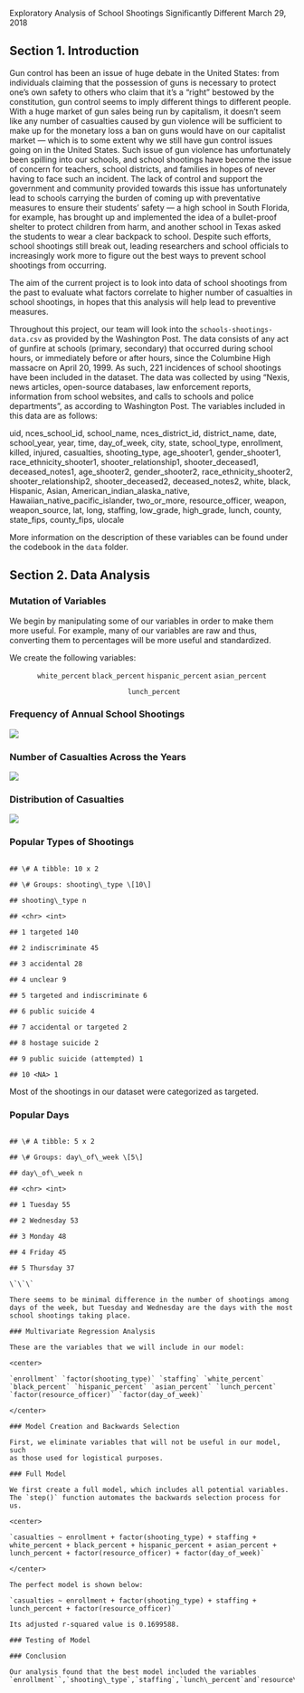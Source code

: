 Exploratory Analysis of School Shootings
Significantly Different
March 29, 2018

## Section 1. Introduction

Gun control has been an issue of huge debate in the United States: from
individuals claiming that the possession of guns is necessary to protect
one’s own safety to others who claim that it’s a “right” bestowed by the
constitution, gun control seems to imply different things to different
people. With a huge market of gun sales being run by capitalism, it
doesn’t seem like any number of casualties caused by gun violence will
be sufficient to make up for the monetary loss a ban on guns would have
on our capitalist market — which is to some extent why we still have gun
control issues going on in the United States. Such issue of gun violence
has unfortunately been spilling into our schools, and school shootings
have become the issue of concern for teachers, school districts, and
families in hopes of never having to face such an incident. The lack of
control and support the government and community provided towards this
issue has unfortunately lead to schools carrying the burden of coming up
with preventative measures to ensure their students’ safety — a high
school in South Florida, for example, has brought up and implemented the
idea of a bullet-proof shelter to protect children from harm, and
another school in Texas asked the students to wear a clear backpack to
school. Despite such efforts, school shootings still break out, leading
researchers and school officials to increasingly work more to figure out
the best ways to prevent school shootings from occurring.

The aim of the current project is to look into data of school shootings
from the past to evaluate what factors correlate to higher number of
casualties in school shootings, in hopes that this analysis will help
lead to preventive measures.

Throughout this project, our team will look into the
`schools-shootings-data.csv` as provided by the Washington Post. The
data consists of any act of gunfire at schools (primary, secondary) that
occurred during school hours, or immediately before or after hours,
since the Columbine High massacre on April 20, 1999. As such, 221
incidences of school shootings have been included in the dataset. The
data was collected by using “Nexis, news articles, open-source
databases, law enforcement reports, information from school websites,
and calls to schools and police departments”, as according to Washington
Post. The variables included in this data are as follows:

uid, nces\_school\_id, school\_name, nces\_district\_id, district\_name,
date, school\_year, year, time, day\_of\_week, city, state,
school\_type, enrollment, killed, injured, casualties, shooting\_type,
age\_shooter1, gender\_shooter1, race\_ethnicity\_shooter1,
shooter\_relationship1, shooter\_deceased1, deceased\_notes1,
age\_shooter2, gender\_shooter2, race\_ethnicity\_shooter2,
shooter\_relationship2, shooter\_deceased2, deceased\_notes2, white,
black, Hispanic, Asian, American\_indian\_alaska\_native,
Hawaiian\_native\_pacific\_islander, two\_or\_more, resource\_officer,
weapon, weapon\_source, lat, long, staffing, low\_grade, high\_grade,
lunch, county, state\_fips, county\_fips, ulocale

More information on the description of these variables can be found
under the codebook in the `data` folder.

## Section 2. Data Analysis

### Mutation of Variables

We begin by manipulating some of our variables in order to make them
more useful. For example, many of our variables are raw and thus,
converting them to percentages will be more useful and standardized.

We create the following variables:

<center>

`white_percent` `black_percent` `hispanic_percent` `asian_percent`

``` lunch_percent```

</center>

### Frequency of Annual School Shootings

![](project_files/figure-gfm/quan-shootings-1.png)<!-- -->

### Number of Casualties Across the Years

![](project_files/figure-gfm/freq-casualties-1.png)<!-- -->

### Distribution of Casualties

![](project_files/figure-gfm/dist-casualties-1.png)<!-- -->

### Popular Types of Shootings

```

## \# A tibble: 10 x 2

## \# Groups: shooting\_type \[10\]

## shooting\_type n

## <chr> <int>

## 1 targeted 140

## 2 indiscriminate 45

## 3 accidental 28

## 4 unclear 9

## 5 targeted and indiscriminate 6

## 6 public suicide 4

## 7 accidental or targeted 2

## 8 hostage suicide 2

## 9 public suicide (attempted) 1

## 10 <NA> 1

``` 
Most of the shootings in our dataset were categorized as targeted.

### Popular Days

```

## \# A tibble: 5 x 2

## \# Groups: day\_of\_week \[5\]

## day\_of\_week n

## <chr> <int>

## 1 Tuesday 55

## 2 Wednesday 53

## 3 Monday 48

## 4 Friday 45

## 5 Thursday 37

\`\`\`

There seems to be minimal difference in the number of shootings among
days of the week, but Tuesday and Wednesday are the days with the most
school shootings taking place.

### Multivariate Regression Analysis

These are the variables that we will include in our model:

<center>

`enrollment` `factor(shooting_type)` `staffing` `white_percent`
`black_percent` `hispanic_percent` `asian_percent` `lunch_percent`
`factor(resource_officer)` `factor(day_of_week)`

</center>

### Model Creation and Backwards Selection

First, we eliminate variables that will not be useful in our model, such
as those used for logistical purposes.

### Full Model

We first create a full model, which includes all potential variables.
The `step()` function automates the backwards selection process for us.

<center>

`casualties ~ enrollment + factor(shooting_type) + staffing +
white_percent + black_percent + hispanic_percent + asian_percent +
lunch_percent + factor(resource_officer) + factor(day_of_week)`

</center>

The perfect model is shown below:

`casualties ~ enrollment + factor(shooting_type) + staffing +
lunch_percent + factor(resource_officer)`

Its adjusted r-squared value is 0.1699588.

### Testing of Model

### Conclusion

Our analysis found that the best model included the variables
`enrollment``,`shooting\_type`,`staffing`,`lunch\_percent`and`resource\_officer\`\`\`.
